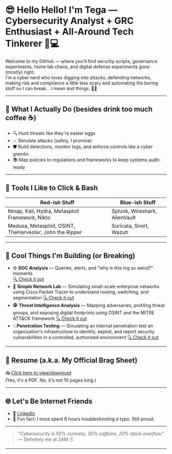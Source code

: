 # 😎 Hello Hello! I'm Tega — Cybersecurity Analyst + GRC Enthusiast +  All-Around Tech Tinkerer 🔐💻

Welcome to my GitHub — where you'll find security scripts, governance experiments, home lab chaos, and digital defense experiments gone (mostly) right.  
I'm a cyber nerd who loves digging into attacks, defending networks, making risk and compliance a little less scary and automating the boring stuff so I can break... I mean *test* things. 🧪🔥

---

## 🧠 What I Actually Do (besides drink too much coffee ☕)

- 🔍 Hunt threats like they're easter eggs
- 💥 Simulate attacks (safely, I promise)
- 🛡️ Build detections, monitor logs, and enforce controls like a cyber gremlin
- 📚 Map policies to regulations and frameworks to keep systems audit-ready

---

## 🧰 Tools I Like to Click & Bash

| Red-ish Stuff         | Blue-ish Stuff          |
|-----------------------|-------------------------|
| Nmap, Kali, Hydra, Metasploit Framework, Nikto            | Splunk, Wireshark, AlienVault       |
| Medusa, Metasploit, OSINT, TheHarvester, John the Ripper    | Suricata, Snort, Wazuh  |

---

## 🚧 Cool Things I'm Building (or Breaking)

- ⚙️ **SOC Analysis** — Queries, alerts, and "why is this log so weird?" moments  
  [🔍 Check it out](https://docs.google.com/document/d/1HmLHSrsswtHQDeUu549dVH2-WRR-29fgmo5iOn0ZW14/edit?usp=sharing)
- 🧪 **Simple Network Lab** — Simulating small-scale enterprise networks using Cisco Packet Tracer to understand routing, switching, and segmentation
[🔍 Check it out](https://drive.google.com/file/d/1GI7JK-oCBBmSZzTBrnhlv_UrjSEs_j0V/view?usp=drive_link) 
- 🕵️ **Threat Intelligence Analysis** — Mapping adversaries, profiling threat groups, and exposing digital footprints using OSINT and the MITRE ATT&CK framework
[🔍 Check it out](https://docs.google.com/document/d/15RnqvO4-ugUZYNMH6dnAtOFdOAKZnY7i/edit?usp=drive_link&ouid=109840176338464903175&rtpof=true&sd=true)
- 💥**Penetration Testing** — Simulating an internal penetration test an organization's infrastructure to identify, exploit, and report security vulnerabilities in a controlled, authorized environment
[🔍 Check it out](https://drive.google.com/file/d/1bpzBmXsXTkm4O3eRFWLMjr3iBE90TLl3/view?usp=drive_link)
---

## 📄 Resume (a.k.a. My Official Brag Sheet)

📥 [Click here to view/download](https://drive.google.com/file/d/1KVYrnewsfgAYKqZx_h4emvAJaVyWgMV4/view?usp=sharing)  
(Yes, it's a PDF. No, it's not 10 pages long.)

---

## 🌐 Let's Be Internet Friends

- 💼 [LinkedIn](https://www.linkedin.com/in/otega-olomu)
- 🧠 Fun fact: I once spent 6 hours troubleshooting a typo. Still proud.

---

> _"Cybersecurity is 50% curiosity, 30% caffeine, 20% stack overflow."_  
> — Definitely me at 2AM 🕓

---

<!---
TegaOlomu/TegaOlomu is a ✨ special ✨ repository because its `README.md` (this file) appears on your GitHub profile.
You can click the Preview link to take a look at your changes.
--->
